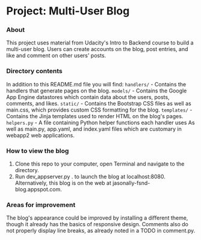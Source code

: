 # Project: Multi-User Blog

### About
This project uses material from Udacity's Intro to Backend course to build a multi-user blog. Users can create accounts on the blog, post entries, and like and comment on other users' posts.

### Directory contents
In addition to this README.md file you will find:
`handlers/` - Contains the handlers that generate pages on the blog.
`models/` - Contains the Google App Engine datastores which contain data about the users, posts, comments, and likes.
`static/` - Contains the Bootstrap CSS files as well as main.css, which provides custom CSS formatting for the blog.
`templates/` - Contains the Jinja templates used to render HTML on the blog's pages.
`helpers.py` - A file containing Python helper functions each handler uses
As well as main.py, app.yaml, and index.yaml files which are customary in webapp2 web applications.

### How to view the blog
1. Clone this repo to your computer, open Terminal and navigate to the directory.
2. Run dev_appserver.py . to launch the blog at localhost:8080.
Alternatively, this blog is on the web at jasonally-fsnd-blog.appspot.com.

### Areas for improvement
The blog's appearance could be improved by installing a different theme, though it already has the basics of responsive design. Comments also do not properly display line breaks, as already noted in a TODO in comment.py.